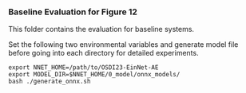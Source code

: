 ### Baseline Evaluation for Figure 12


This folder contains the evaluation for baseline systems. 

Set the following two environmental variables and generate model file before going into each directory for detailed experiments.

```
export NNET_HOME=/path/to/OSDI23-EinNet-AE
export MODEL_DIR=$NNET_HOME/0_model/onnx_models/
bash ./generate_onnx.sh
```

